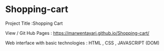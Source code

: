 # Shopping-cart

Project Title :Shopping Cart

View / Git Hub Pages : https://marwentayari.github.io/Shopping-cart/
 
Web interface with basic technologies : HTML , CSS , JAVASCRIPT (DOM)
